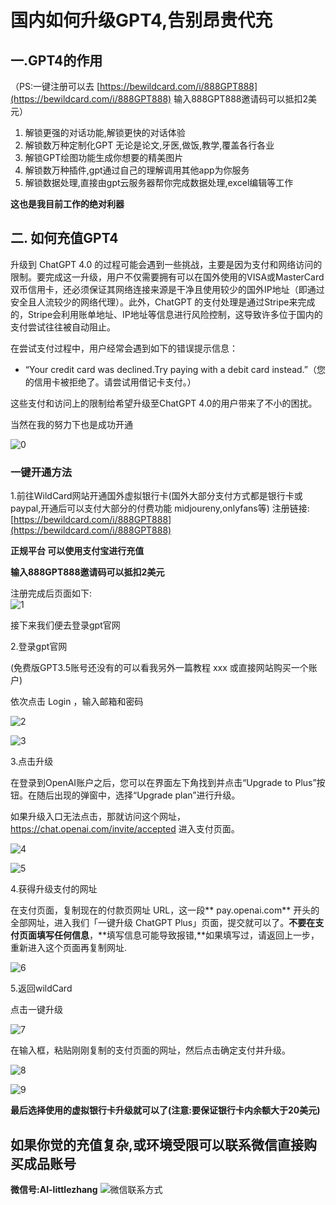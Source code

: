 # &#x20;国内如何升级GPT4,告别昂贵代充

## &#x20;一.GPT4的作用

（PS:一键注册可以去 [https://bewildcard.com/i/888GPT888](https://bewildcard.com/i/888GPT888) 输入888GPT888邀请码可以抵扣2美元）

1.  解锁更强的对话功能,解锁更快的对话体验
2.  解锁数万种定制化GPT 无论是论文,牙医,做饭,教学,覆盖各行各业
3.  解锁GPT绘图功能生成你想要的精美图片
4.  解锁数万种插件,gpt通过自己的理解调用其他app为你服务
5.  解锁数据处理,直接由gpt云服务器帮你完成数据处理,excel编辑等工作

**这也是我目前工作的绝对利器**

## &#x20;二. 如何充值GPT4

升级到 ChatGPT 4.0 的过程可能会遇到一些挑战，主要是因为支付和网络访问的限制。要完成这一升级，用户不仅需要拥有可以在国外使用的VISA或MasterCard双币信用卡，还必须保证其网络连接来源是干净且使用较少的国外IP地址（即通过安全且人流较少的网络代理）。此外，ChatGPT 的支付处理是通过Stripe来完成的，Stripe会利用账单地址、IP地址等信息进行风险控制，这导致许多位于国内的支付尝试往往被自动阻止。

在尝试支付过程中，用户经常会遇到如下的错误提示信息：

*   “Your credit card was declined.Try paying with a debit card instead.”（您的信用卡被拒绝了。请尝试用借记卡支付。）

这些支付和访问上的限制给希望升级至ChatGPT 4.0的用户带来了不小的困扰。

当然在我的努力下也是成功开通

![0](img/gpt4rt/0.png)

### **一键开通方法**

1.前往WildCard网站开通国外虚拟银行卡(国外大部分支付方式都是银行卡或paypal,开通后可以支付大部分的付费功能 midjoureny,onlyfans等)
注册链接:[https://bewildcard.com/i/888GPT888](https://bewildcard.com/i/888GPT888)


**正规平台 可以使用支付宝进行充值**


**输入888GPT888邀请码可以抵扣2美元**

注册完成后页面如下:\
![1](img/gpt4rt/1.png)

接下来我们便去登录gpt官网

2.登录gpt官网

(免费版GPT3.5账号还没有的可以看我另外一篇教程 xxx 或直接网站购买一个账户)

依次点击 Login ，输入邮箱和密码

![2](img/gpt4rt/2.png)

![3](img/gpt4rt/3.png)

3.点击升级

在登录到OpenAI账户之后，您可以在界面左下角找到并点击“Upgrade to Plus”按钮。在随后出现的弹窗中，选择“Upgrade plan”进行升级。

如果升级入口无法点击，那就访问这个网址，<https://chat.openai.com/invite/accepted> 进入支付页面。

![4](img/gpt4rt/4.png)

![5](img/gpt4rt/5.png)

4.获得升级支付的网址

在支付页面，复制现在的付款页网址 URL，这一段\*\* pay.openai.com\*\* 开头的全部网址，进入我们「一键升级 ChatGPT Plus」页面，提交就可以了。**不要在支付页面填写任何信息**，**填写信息可能导致报错,**如果填写过，请返回上一步，重新进入这个页面再复制网址.

![6](img/gpt4rt/6.png)

5.返回wildCard

点击一键升级

![7](img/gpt4rt/7.png)

在输入框，粘贴刚刚复制的支付页面的网址，然后点击确定支付并升级。

![8](img/gpt4rt/8.png)

![9](img/gpt4rt/9.png)

**最后选择使用的虚拟银行卡升级就可以了(注意:要保证银行卡内余额大于20美元)**



## &#x20;如果你觉的充值复杂,或环境受限可以联系微信直接购买成品账号
**微信号:AI-littlezhang**
![微信联系方式](img/QRcode.jpg "微信号:AI-littlezhang")
